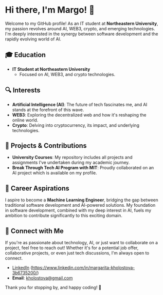 # Hi there, I'm Margo! 👋

Welcome to my GitHub profile! As an IT student at **Northeastern University**, my passion revolves around AI, WEB3, crypto, and emerging technologies. I'm deeply interested in the synergy between software development and the rapidly evolving world of AI.

## 🎓 Education

- **IT Student at Northeastern University**
    - Focused on AI, WEB3, and crypto technologies.

## 🔍 Interests

- **Artificial Intelligence (AI)**: The future of tech fascinates me, and AI stands at the forefront of this wave.
- **WEB3**: Exploring the decentralized web and how it's reshaping the online world.
- **Crypto**: Delving into cryptocurrency, its impact, and underlying technologies.

## 🚀 Projects & Contributions

- **University Courses**: My repository includes all projects and assignments I've undertaken during my academic journey.
- **Break Through Tech AI Program with MIT**: Proudly collaborated on an AI project which is available on my profile.

## 🎯 Career Aspirations

I aspire to become a **Machine Learning Engineer**, bridging the gap between traditional software development and AI-powered solutions. My foundation in software development, combined with my deep interest in AI, fuels my ambition to contribute significantly to this exciting domain.

## 🤝 Connect with Me

If you're as passionate about technology, AI, or just want to collaborate on a project, feel free to reach out! Whether it's for a potential job offer, collaborative projects, or even just tech discussions, I'm always open to connect.

- [LinkedIn](#) (https://www.linkedin.com/in/margarita-kholostova-3b6735200/)
- **Email**: [kholostova@gmail.com](mailto:kholostova@gmail.com) 

Thank you for stopping by, and happy coding! 🚀
